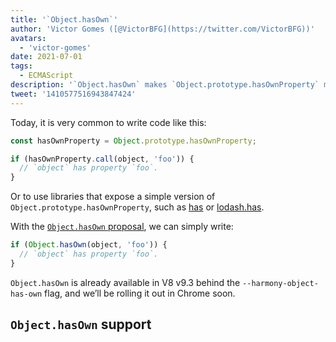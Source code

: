 ```yaml
---
title: '`Object.hasOwn`'
author: 'Victor Gomes ([@VictorBFG](https://twitter.com/VictorBFG))'
avatars:
  - 'victor-gomes'
date: 2021-07-01
tags:
  - ECMAScript
description: '`Object.hasOwn` makes `Object.prototype.hasOwnProperty` more accessible.'
tweet: '1410577516943847424'
---
```


Today, it is very common to write code like this:

```js
const hasOwnProperty = Object.prototype.hasOwnProperty;

if (hasOwnProperty.call(object, 'foo')) {
  // `object` has property `foo`.
}
```

Or to use libraries that expose a simple version of `Object.prototype.hasOwnProperty`, such as [has](https://www.npmjs.com/package/has) or [lodash.has](https://www.npmjs.com/package/lodash.has).

With the [`Object.hasOwn` proposal](https://github.com/tc39/proposal-accessible-object-hasownproperty), we can simply write:

```js
if (Object.hasOwn(object, 'foo')) {
  // `object` has property `foo`.
}
```

`Object.hasOwn` is already available in V8 v9.3 behind the `--harmony-object-has-own` flag, and we’ll be rolling it out in Chrome soon.

## `Object.hasOwn` support

<feature-support chrome="yes https://chromium-review.googlesource.com/c/v8/v8/+/2922117"
                 firefox="yes https://hg.mozilla.org/try/rev/94515f78324e83d4fd84f4b0ab764b34aabe6d80"
                 safari="yes https://bugs.webkit.org/show_bug.cgi?id=226291"
                 nodejs="no"
                 babel="yes https://github.com/zloirock/core-js#accessible-objectprototypehasownproperty"></feature-support>

<!--truncate-->